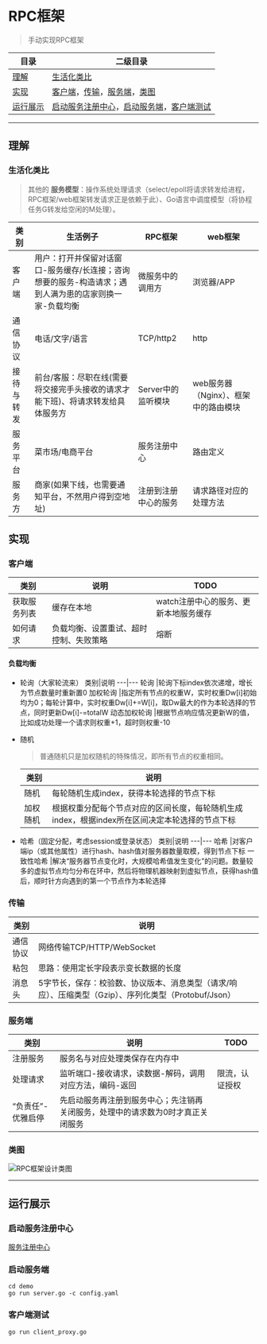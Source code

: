 # RPC框架
> 手动实现RPC框架

目录 |二级目录
---|---
[理解](#理解) |[生活化类比](#生活化类比)
[实现](#实现) |[客户端](#客户端)，[传输](#传输)，[服务端](#服务端)，[类图](#类图)
[运行展示](#运行展示) |[启动服务注册中心](#启动服务注册中心)，[启动服务端](#启动服务端)，[客户端测试](#客户端测试)

***

## 理解
### 生活化类比
> 其他的 **服务模型**：操作系统处理请求（select/epoll将请求转发给进程，RPC框架/web框架转发请求正是依赖于此）、Go语言中调度模型（将协程任务G转发给空闲的M处理）。

类别|生活例子|RPC框架|web框架
---|---|---|---
客户端 |用户：打开并保留对话窗口-服务缓存/长连接；咨询想要的服务-构造请求；遇到人满为患的店家则换一家-负载均衡|微服务中的调用方 |浏览器/APP
通信协议 |电话/文字/语言 |TCP/http2 |http
接待与转发 |前台/客服：尽职在线(需要将交接完手头接收的请求才能下班)、将请求转发给具体服务方 |Server中的监听模块 |web服务器（Nginx）、框架中的路由模块
服务平台 |菜市场/电商平台 |服务注册中心 |路由定义
服务方 |商家(如果下线，也需要通知平台，不然用户得到空地址) |注册到注册中心的服务 |请求路径对应的处理方法

## 实现
### 客户端
类别|说明|TODO
---|---|---
获取服务列表 |缓存在本地 |watch注册中心的服务、更新本地服务缓存
如何请求 |负载均衡、设置重试、超时控制、失败策略 |熔断

#### 负载均衡
- 轮询（大家轮流来）
    类别|说明
    ---|---
    轮询 |轮询下标index依次递增，增长为节点数量时重新置0
    加权轮询 |指定所有节点的权重W，实时权重Dw[i]初始均为0；每轮计算中，实时权重Dw[i]+=W[i]，取Dw最大的作为本轮选择的节点，同时更新Dw[i]-=totalW
    动态加权轮询 |根据节点响应情况更新W的值，比如成功处理一个请求则权重+1，超时则权重-10

- 随机
    >普通随机只是加权随机的特殊情况，即所有节点的权重相同。

    类别|说明
    ---|---
    随机 |每轮随机生成index，获得本轮选择的节点下标
    加权随机 |根据权重分配每个节点对应的区间长度，每轮随机生成index，根据index所在区间决定本轮选择的节点下标

- 哈希（固定分配，考虑session或登录状态）
    类别|说明
    ---|---
    哈希 |对客户端ip（或其他属性）进行hash、hash值对服务器数量取模，得到节点下标
    一致性哈希 |解决“服务器节点变化时，大规模哈希值发生变化”的问题。数量较多的虚拟节点均匀分布在环中，然后将物理机器映射到虚拟节点，获得hash值后，顺时针方向遇到的第一个节点作为本轮选择
### 传输
类别|说明
---|---
通信协议 |网络传输TCP/HTTP/WebSocket
粘包 |思路：使用定长字段表示变长数据的长度
消息头 |5字节长，保存：校验数、协议版本、消息类型（请求/响应）、压缩类型（Gzip）、序列化类型（Protobuf/Json）

### 服务端
类别|说明|TODO
---|---|---
注册服务 |服务名与对应处理类保存在内存中 |	
处理请求 |监听端口-接收请求，读数据-解码，调用对应方法，编码-返回 |限流，认证授权
“负责任”-优雅启停 |先启动服务再注册到服务中心；先注销再关闭服务，处理中的请求数为0时才真正关闭服务	

### 类图
![RPC框架设计类图](https://i.imgtg.com/2023/05/27/OoNSag.jpg)

***

## 运行展示
### 启动服务注册中心
[服务注册中心](https://github.com/dingqing/registry)
### 启动服务端
```
cd demo
go run server.go -c config.yaml
```
### 客户端测试
```
go run client_proxy.go
```

